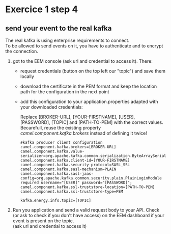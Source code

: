 # Exercice 1 step 4

## send your event to the real kafka

The real kafka is using enterprise requirements to connect.  
To be allowed to send events on it, you have to authenticate and to encrypt the connection.

1. got to the EEM console (ask url and credential to access it). There:  
   - request credentials (button on the top left our "topic") and save them locally
   - download the certificate in the PEM format and keep the location path for the configuration in the next point
   - add this configuration to your application.properties adapted with your downloaded credentials:  
     
	 Replace [BROKER-URL], [YOUR-FIRSTNAME], [USER], [PASSWORD], [TOPIC] and [PATH-TO-PEM] with the correct values.  
	 Becarefull, reuse the existing property _camel.component.kafka.brokers_ instead of defining it twice!  
     
	 ```
     #kafka producer client configuration
     camel.component.kafka.brokers=[BROKER-URL]
     camel.component.kafka.value-serializer=org.apache.kafka.common.serialization.ByteArraySerializer
     camel.component.kafka.client-id=[YOUR-FIRSTNAME]
     camel.component.kafka.security-protocol=SASL_SSL
     camel.component.kafka.sasl-mechanism=PLAIN
     camel.component.kafka.sasl-jaas-config=org.apache.kafka.common.security.plain.PlainLoginModule required username="[USER]" password="[PASSWORD]";
     camel.component.kafka.ssl-truststore-location=[PATH-TO-PEM]
     camel.component.kafka.ssl-truststore-type=PEM
     
     kafka.energy.info.topic=[TOPIC]
     ```
2. Run you application and send a valid request body to your API. Check (or ask to check if you don't have access) on the EEM dashboard if your event is present on the topic.  
   (ask url and credential to access it)